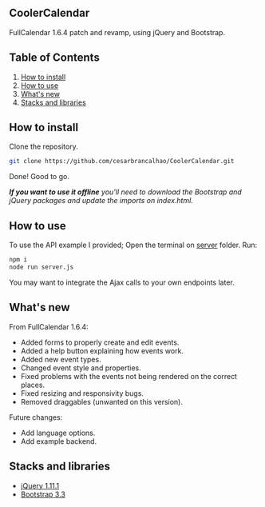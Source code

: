 ## CoolerCalendar

FullCalendar 1.6.4 patch and revamp, using jQuery and Bootstrap.

## Table of Contents

1. [How to install](#install)
2. [How to use](#start)
2. [What's new](#new)
3. [Stacks and libraries](#stacks)

## <a name="install">How to install</a>
    
Clone the repository.

```sh
git clone https://github.com/cesarbrancalhao/CoolerCalendar.git
```
Done! Good to go.

*__If you want to use it offline__ you'll need to download the Bootstrap and jQuery packages and update the imports on index.html.*


## <a name="start">How to use</a>

To use the API example I provided;
Open the terminal on [server](./server/) folder.
Run:

```sh
npm i
node run server.js
```

You may want to integrate the Ajax calls to your own endpoints later.

## <a name="new">What's new</a>

From FullCalendar 1.6.4:

- Added forms to properly create and edit events.
- Added a help button explaining how events work.
- Added new event types.
- Changed event style and properties.
- Fixed problems with the events not being rendered on the correct places.
- Fixed resizing and responsivity bugs.
- Removed draggables (unwanted on this version).

Future changes:

- Add language options.
- Add example backend.

## <a name="stacks">Stacks and libraries</a>

- [jQuery 1.11.1](https://blog.jquery.com/2014/05/01/jquery-1-11-1-and-2-1-1-released/)
- [Bootstrap 3.3](https://getbootstrap.com/docs/3.3/)